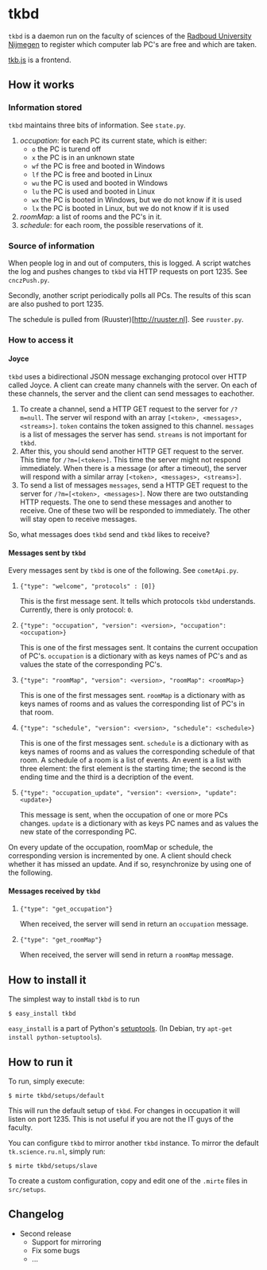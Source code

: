 tkbd
====
`tkbd` is a daemon run on the faculty of sciences of the
[Radboud University Nijmegen](http://ru.nl) to register
which computer lab PC's are free and which are taken.

[tkb.js](http://github.com/bwesterb/tkb.js) is a frontend.

How it works
------------
### Information stored
`tkbd` maintains three bits of information. See `state.py`.

1. *occupation*: for each PC its current state, which is either:
   - `o` the PC is turend off
   - `x` the PC is in an unknown state
   - `wf` the PC is free and booted in Windows
   - `lf` the PC is free and booted in Linux
   - `wu` the PC is used and booted in Windows 
   - `lu` the PC is used and booted in Linux
   - `wx` the PC is booted in Windows, but we do not know if it is used
   - `lx` the PC is booted in Linux, but we do not know if it is used
2. *roomMap*: a list of rooms and the PC's in it.
3. *schedule*: for each room, the possible reservations of it.

### Source of information
When people log in and out of computers, this is logged.
A script watches the log and pushes changes to `tkbd` via
HTTP requests on port 1235. See `cnczPush.py`.

Secondly, another script periodically polls all PCs.
The results of this scan are also pushed to port 1235.

The schedule is pulled from (Ruuster)[http://ruuster.nl].
See `ruuster.py`.

### How to access it
#### Joyce
`tkbd` uses a bidirectional JSON message exchanging protocol over HTTP
called Joyce.  A client can create many channels with the server.
On each of these channels, the server and the client can send messages
to eachother.

1. To create a channel, send a HTTP GET request to the server for `/?m=null`.
   The server wil respond with an array `[<token>, <messages>, <streams>]`.
   `token` contains the token assigned to this channel. `messages` is a list
   of messages the server has send. `streams` is not important for `tkbd`.
2. After this, you should send another HTTP GET request to the server. This
   time for `/?m=[<token>]`. This time the server might not respond immediately.
   When there is a message (or after a timeout), the server will
   respond with a similar array `[<token>, <messages>, <streams>]`.
3. To send a list of messages `messages`, send a HTTP GET request
   to the server for `/?m=[<token>, <messages>]`. Now there are two outstanding
   HTTP requests. The one to send these messages and another to receive.
   One of these two will be responded to immediately. The other will stay
   open to receive messages.

So, what messages does `tkbd` send and `tkbd` likes to receive?

#### Messages sent by `tkbd`
Every messages sent by `tkbd` is one of the following. See `cometApi.py`.

1. `{"type": "welcome", "protocols" : [0]}`

    This is the first message sent. It tells which protocols `tkbd` understands.
    Currently, there is only protocol: `0`.

2. `{"type": "occupation", "version": <version>, "occupation": <occupation>}`

    This is one of the first messages sent.  It contains the current
    occupation of PC's. `occupation` is a dictionary with as keys names of
    PC's and as values the state of the corresponding PC's.

3. `{"type": "roomMap", "version": <version>, "roomMap": <roomMap>}`

    This is one of the first messages sent. `roomMap` is a dictionary
    with as keys names of rooms and as values the corresponding list
    of PC's in that room.

4. `{"type": "schedule", "version": <version>, "schedule": <schedule>}`

    This is one of the first messages sent. `schedule` is a dictionary
    with as keys names of rooms and as values the corresponding
    schedule of that room.  A schedule of a room is a list of events.
    An event is a list with three element: the first element is the starting
    time; the second is the ending time and the third is a decription of
    the event.

5. `{"type": "occupation_update", "version": <version>, "update": <update>}`

    This  message is sent, when the occupation of one or more PCs changes.
    `update` is a dictionary with as keys PC names and as values the
    new state of the corresponding PC.

On every update of the occupation, roomMap or schedule, the corresponding
version is incremented by one.  A client should check whether
it has missed an update.  And if so, resynchronize by using one of
the following.

#### Messages received by `tkbd`
1. `{"type": "get_occupation"}`

    When received, the server will send in return an `occupation` message.

2. `{"type": "get_roomMap"}`

    When received, the server will send in return a `roomMap` message.

How to install it
-----------------
The simplest way to install `tkbd` is to run

```
$ easy_install tkbd
```

`easy_install` is a part of Python's
[setuptools](http://pypi.python.org/pypi/setuptools).
(In Debian, try `apt-get install python-setuptools`).

How to run it
-------------
To run, simply execute:

```
$ mirte tkbd/setups/default
```

This will run the default setup of `tkbd`.  For changes in occupation
it will listen on port 1235.  This is not useful if you are not
the IT guys of the faculty. 

You can configure `tkbd` to mirror another `tkbd` instance.  To
mirror the default `tk.science.ru.nl`, simply run:

```
$ mirte tkbd/setups/slave
```

To create a custom configuration, copy and edit one of the `.mirte` files
in `src/setups`.

Changelog
---------
* Second release
  * Support for mirroring
  * Fix some bugs
  * ...
